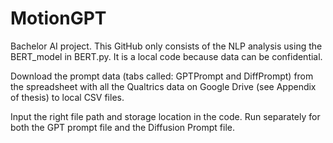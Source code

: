 # MotionGPT
Bachelor AI project.
This GitHub only consists of the NLP analysis using the BERT_model in BERT.py.
It is a local code because data can be confidential.

Download the prompt data (tabs called: GPTPrompt and DiffPrompt) from the spreadsheet with all the Qualtrics data on Google Drive (see Appendix of thesis) to  local CSV files.

Input the right file path and storage location in the code.
Run separately for both the GPT prompt file and the Diffusion Prompt file.
